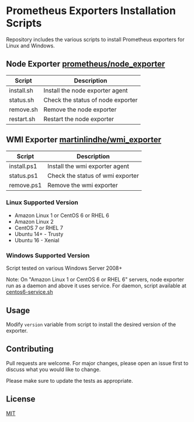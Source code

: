 # Prometheus Exporters Installation Scripts

Repository includes the various scripts to install Prometheus exporters for Linux and Windows.

## Node Exporter [prometheus/node_exporter](https://github.com/prometheus/node_exporter)

|  Script |  Description | 
|---|---|
| install.sh  | Install the node exporter agent  | 
|  status.sh | Check the status of node exporter  |
|  remove.sh |  Remove the node exporter | 
|  restart.sh |  Restart the node exporter | 


## WMI Exporter [martinlindhe/wmi_exporter](https://github.com/martinlindhe/wmi_exporter)

|  Script |  Description | 
|---|---|
| install.ps1  | Install the wmi exporter agent  | 
|  status.ps1 | Check the status of wmi exporter  |
|  remove.ps1 |  Remove the wmi exporter | 

### Linux Supported Version
* Amazon Linux 1 or CentOS 6 or RHEL 6
* Amazon Linux 2
* CentOS 7 or RHEL 7
* Ubuntu 14+ - Trusty
* Ubuntu 16 - Xenial

### Windows Supported Version
Script tested on various Windows Server 2008+

Note: On "Amazon Linux 1 or CentOS 6 or RHEL 6" servers, node exporter run as a daemon and above it uses service. For daemon, script available at [centos6-service.sh](https://gist.githubusercontent.com/safoorsafdar/626ba7b60885aec74cb7cb5baf07189d/raw/3ae4041e9ea8788175408a7e0fe9d422c1be311e/centos-6-service.sh)


## Usage

Modify `version` variable from script to install the desired version of the exporter.

## Contributing
Pull requests are welcome. For major changes, please open an issue first to discuss what you would like to change.

Please make sure to update the tests as appropriate.

## License
[MIT](https://choosealicense.com/licenses/mit/)
